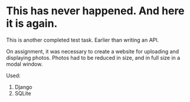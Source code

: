 # This has never happened. And here it is again.

This is another completed test task. Earlier than writing an API.

On assignment, it was necessary to create a website for uploading and displaying photos. 
Photos had to be reduced in size, and in full size in a modal window.

Used:
1) Django
2) SQLite
